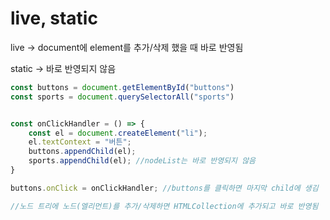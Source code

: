 # live, static

live -> document에 element를 추가/삭제 했을 때 바로 반영됨

static -> 바로 반영되지 않음



```javascript
const buttons = document.getElementById("buttons")
const sports = document.querySelectorAll("sports")


const onClickHandler = () => {
    const el = document.createElement("li");
    el.textContext = "버튼";
    buttons.appendChild(el);
    sports.appendChild(el); //nodeList는 바로 반영되지 않음
}

buttons.onClick = onClickHandler; //buttons를 클릭하면 마지막 child에 생김

//노드 트리에 노드(엘리먼트)를 추가/삭제하면 HTMLCollection에 추가되고 바로 반영됨



```

